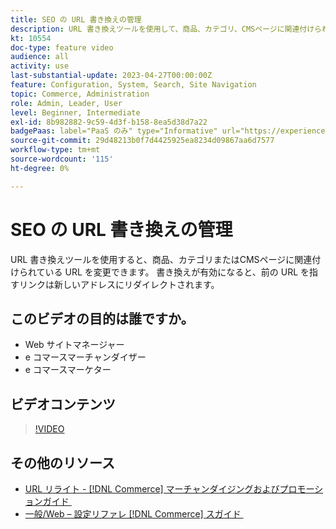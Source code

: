 ```yaml
---
title: SEO の URL 書き換えの管理
description: URL 書き換えツールを使用して、商品、カテゴリ、CMSページに関連付けられている URL を変更する方法について説明します。
kt: 10554
doc-type: feature video
audience: all
activity: use
last-substantial-update: 2023-04-27T00:00:00Z
feature: Configuration, System, Search, Site Navigation
topic: Commerce, Administration
role: Admin, Leader, User
level: Beginner, Intermediate
exl-id: 8b982882-9c59-4d3f-b158-8ea5d38d7a22
badgePaas: label="PaaS のみ" type="Informative" url="https://experienceleague.adobe.com/ja/docs/commerce/user-guides/product-solutions" tooltip="Adobe Commerce on Cloud プロジェクト（Adobeが管理する PaaS インフラストラクチャ）およびオンプレミスプロジェクトにのみ適用されます。"
source-git-commit: 29d48213b0f7d4425925ea8234d09867aa6d7577
workflow-type: tm+mt
source-wordcount: '115'
ht-degree: 0%

---
```


# SEO の URL 書き換えの管理

URL 書き換えツールを使用すると、商品、カテゴリまたはCMSページに関連付けられている URL を変更できます。 書き換えが有効になると、前の URL を指すリンクは新しいアドレスにリダイレクトされます。

## このビデオの目的は誰ですか。

- Web サイトマネージャー
- e コマースマーチャンダイザー
- e コマースマーケター

## ビデオコンテンツ

>[!VIDEO](https://video.tv.adobe.com/v/3410126?quality=12&learn=on&captions=jpn)

## その他のリソース

- [URL リライト - [!DNL Commerce]  マーチャンダイジングおよびプロモーションガイド &#x200B;](https://experienceleague.adobe.com/docs/commerce-admin/marketing/seo/url-rewrites/url-rewrite.html?lang=ja)
- [&#x200B; 一般/Web – 設定リファレ  [!DNL Commerce]  スガイド &#x200B;](https://experienceleague.adobe.com/docs/commerce-admin/config/general/web.html?lang=ja)
